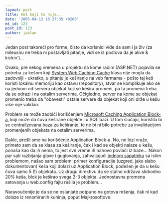 ```yaml
---
layout: post
title: Keš koji to nije...
date: '2005-04-12 16:27:35 +0200'
mt_id: 123
post_id: 123
author: jablan
---
```

Jedan post takoreći pro forme, čisto da korisnici vide da sam i ja živ (za mileusnu ne treba ni postavljati pitanje, vidi se iz postova da je alive & kickin')...

Ovako, pre nekog vremena u projektu na kome radim (ASP.NET) pojavila se potreba za kešom koji [System.Web.Caching.Cache](http://msdn.microsoft.com/library/default.asp?url=/library/en-us/cpref/html/frlrfsystemwebcachingcacheclasstopic.asp) klasa nije mogla da zadovolji - ukratko, u pitanju je keširanje na veb farmama - pošto taj keš koristi lokalnu memoriju kao ostavu (repository), stvar se komplikuje ako se na jednom od servera objekat koji se kešira promeni, pa ta promena treba da se odrazi i na ostalim serverima. Očigledno, server na kome se objekat promenio treba da "obavesti" ostale servere da objekat koji oni drže u kešu više nije validan.

Problem se može zaobići korišćenjem [Microsoft Caching Application Block-a](http://msdn.microsoft.com/library/default.asp?url=/library/en-us/dnpag2/html/caching1.asp), koji može da čuva keširane objekte i u SQL bazi. U tom slučaju, koristila bi se centralizovana baza za keširanje, te ne bi ni bilo potrebe za invalidacijom promenjenih objekata na ostalim serverima.

Dakle, prešli smo na korišćenje Application Block-a. No, ne lezi vraže, primeto sam da se klasa za keširanje, čak i kad se objekti nalaze u kešu, ponaša kao da ih nema, to jest sve vreme ih nanovo povlači iz baze... Nakon par sati razbijanja glave i guglovanja, zahvaljujući [jednom sapatniku](http://objectsharp.com/Blogs/bruce/archive/2004/10/26/978.aspx) sa istim problemom, našao sam problem: primer konfiguracije (uzgred, jako slabo dokumentovan) keša koji dolazi uz Application Block, podešen je da u kešu čuva samo 5 (!) objekata. Uz drugu direktivu da se stalno održava slobodno 20% keša, blok je keširao svega 2-3 objekta. Jednostavna promena setovanja u web.config fajlu rešila je problem...

Naravoučenije je da se ne oslanjate potpuno na gotova rešenja, čak ni kad dolaze iz renomiranih kuhinja, poput Majkrosoftove.

